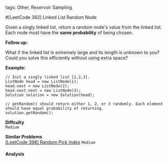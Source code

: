 tags: Other, Reservoir Sampling
 
#[LeetCode 382] Linked List Random Node

Given a singly linked list, return a random node's value from the linked list. 
Each node must have the **same probability** of being chosen.

**Follow up:**

What if the linked list is extremely large and its length is unknown to you? Could you solve this efficiently without using extra space?

**Example:**

    // Init a singly linked list [1,2,3].
    ListNode head = new ListNode(1);
    head.next = new ListNode(2);
    head.next.next = new ListNode(3);
    Solution solution = new Solution(head);
    
    // getRandom() should return either 1, 2, or 3 randomly. Each element should have equal probability of returning.
    solution.getRandom();



**Diffculty**  
`Medium`

**Similar Problems**  
[[LeetCode 398] Random Pick Index]() `Medium`


#### Analysis


